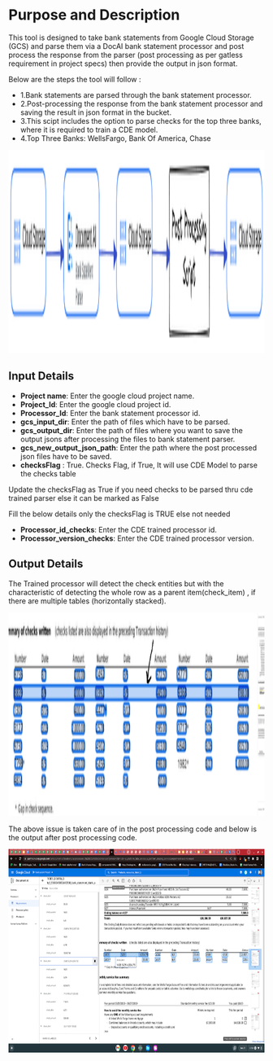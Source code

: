 # Purpose and Description

This tool is designed to take bank statements from Google Cloud Storage (GCS) and parse them via a DocAI bank statement processor and post process the response from the parser (post processing as per gatless requirement in project specs) then provide the output in json format.

Below are the steps the tool will follow :

* 1.Bank statements are parsed through the bank statement processor.
* 2.Post-processing the response from the bank statement processor and saving the result in json format in the bucket.
* 3.This scipt includes the option to parse checks for the top three banks, where it is required to train a CDE model.
* 4.Top Three Banks: WellsFargo, Bank Of America, Chase

<img src="./images/image2.png" width=800 height=400 alt="images2"></img>

## Input Details

* **Project name**: Enter the google cloud project name.
* **Project_Id**: Enter the google cloud project id.
* **Processor_Id**: Enter the bank statement processor id.
* **gcs_input_dir**: Enter the path of files which have to be parsed.
* **gcs_output_dir**: Enter the path of files where you want to save the output jsons after processing the files to bank statement parser.
* **gcs_new_output_json_path**: Enter the path where the post processed json files have to be saved.
* **checksFlag** : True. Checks Flag, if True, It will use CDE Model to parse the checks table

Update the checksFlag as True if you need checks to be parsed thru cde trained parser else it can be marked as False

Fill the below details only  the checksFlag is TRUE else not needed

* **Processor_id_checks**: Enter the CDE trained processor id.
* **Processor_version_checks**: Enter the CDE trained processor version.

## Output Details

The Trained processor will detect the check entities but with the characteristic of detecting the whole row as a parent item(check_item) , if there are multiple tables (horizontally stacked).

<img src="./images/image3.png" width=800 height=400 alt="image3"></img>

The above issue is taken care of in the post processing code and below is the output after post processing code.

<img src="./images/image8.png" width=800 height=400 alt="image8"></img>
